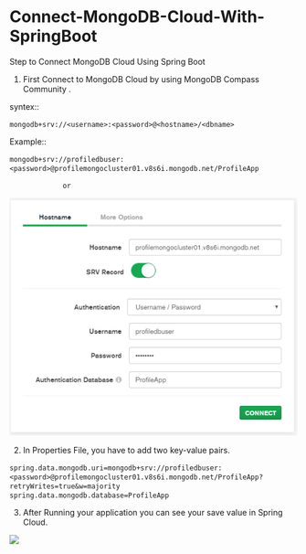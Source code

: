 # Connect-MongoDB-Cloud-With-SpringBoot

Step to Connect MongoDB Cloud Using Spring Boot

1. First Connect to MongoDB Cloud by using MongoDB Compass Community .

syntex::
```
mongodb+srv://<username>:<password>@<hostname>/<dbname>
```
Example::
```
mongodb+srv://profiledbuser:<password>@profilemongocluster01.v8s6i.mongodb.net/ProfileApp
```

                 or
   

![](images/ConnectionToMongoDBCloud.PNG)

2. In Properties File, you have to add two key-value pairs.

```
spring.data.mongodb.uri=mongodb+srv://profiledbuser:<password>@profilemongocluster01.v8s6i.mongodb.net/ProfileApp?retryWrites=true&w=majority
spring.data.mongodb.database=ProfileApp
```

3. After Running your application you can see your save value in Spring Cloud.

![](MongoClusterCollections.PNG)
